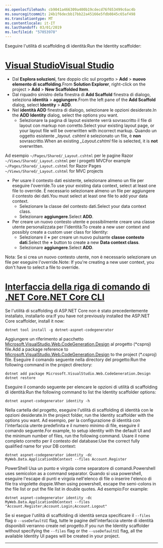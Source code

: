 ```yaml
---
ms.openlocfilehash: cb9041a466309a400b19cdecd76f653499c6ac4b
ms.sourcegitcommit: 24b1f6decbb17bb22a45166e5fdb0845c65af498
ms.translationtype: MT
ms.contentlocale: it-IT
ms.lasthandoff: 03/01/2019
ms.locfileid: "57053978"
---
```

<span data-ttu-id="80151-101">Eseguire l'utilità di scaffolding di identità:</span><span class="sxs-lookup"><span data-stu-id="80151-101">Run the Identity scaffolder:</span></span>

# <a name="visual-studiotabvisual-studio"></a>[<span data-ttu-id="80151-102">Visual Studio</span><span class="sxs-lookup"><span data-stu-id="80151-102">Visual Studio</span></span>](#tab/visual-studio)

* <span data-ttu-id="80151-103">Dal **Esplora soluzioni**, fare doppio clic sul progetto > **Add** > **nuovo elemento di scaffolding**.</span><span class="sxs-lookup"><span data-stu-id="80151-103">From **Solution Explorer**, right-click on the project > **Add** > **New Scaffolded Item**.</span></span>
* <span data-ttu-id="80151-104">Dal riquadro sinistro della finestra di **Add Scaffold** finestra di dialogo, seleziona **identità** > **aggiungere**.</span><span class="sxs-lookup"><span data-stu-id="80151-104">From the left pane of the **Add Scaffold** dialog, select **Identity** > **ADD**.</span></span>
* <span data-ttu-id="80151-105">Nel **identità ADD** finestra di dialogo, selezionare le opzioni desiderate.</span><span class="sxs-lookup"><span data-stu-id="80151-105">In the **ADD Identity** dialog, select the options you want.</span></span>
  * <span data-ttu-id="80151-106">Selezionare la pagina di layout esistente verrà sovrascritto il file di layout con markup non corretto.</span><span class="sxs-lookup"><span data-stu-id="80151-106">Select your existing layout page, or your layout file will be overwritten with incorrect markup.</span></span> <span data-ttu-id="80151-107">Quando un oggetto esistente  *\_layout. cshtml* è selezionato un file, è **non** sovrascritto.</span><span class="sxs-lookup"><span data-stu-id="80151-107">When an existing *\_Layout.cshtml* file is selected, it is **not** overwritten.</span></span>

 <span data-ttu-id="80151-108">Ad esempio `~/Pages/Shared/_Layout.cshtml` per le pagine Razor `~/Views/Shared/_Layout.cshtml` per i progetti MVC</span><span class="sxs-lookup"><span data-stu-id="80151-108">For example `~/Pages/Shared/_Layout.cshtml` for Razor Pages `~/Views/Shared/_Layout.cshtml` for MVC projects</span></span>
* <span data-ttu-id="80151-109">Per usare il contesto dati esistente, selezionare almeno un file per eseguire l'override.</span><span class="sxs-lookup"><span data-stu-id="80151-109">To use your existing data context, select at least one file to override.</span></span> <span data-ttu-id="80151-110">È necessario selezionare almeno un file per aggiungere il contesto dei dati.</span><span class="sxs-lookup"><span data-stu-id="80151-110">You must select at least one file to add your data context.</span></span>
  * <span data-ttu-id="80151-111">Selezionare la classe del contesto dati.</span><span class="sxs-lookup"><span data-stu-id="80151-111">Select your data context class.</span></span>
  * <span data-ttu-id="80151-112">Selezionare **aggiungere**.</span><span class="sxs-lookup"><span data-stu-id="80151-112">Select **ADD**.</span></span>
* <span data-ttu-id="80151-113">Per creare un nuovo contesto utente e possibilmente creare una classe utente personalizzata per l'identità:</span><span class="sxs-lookup"><span data-stu-id="80151-113">To create a new user context and possibly create a custom user class for Identity:</span></span>
  * <span data-ttu-id="80151-114">Selezionare il **+** per creare un nuovo pulsante **classe contesto dati**.</span><span class="sxs-lookup"><span data-stu-id="80151-114">Select the **+** button to create a new **Data context class**.</span></span>
  * <span data-ttu-id="80151-115">Selezionare **aggiungere**.</span><span class="sxs-lookup"><span data-stu-id="80151-115">Select **ADD**.</span></span>

<span data-ttu-id="80151-116">Nota: Se si crea un nuovo contesto utente, non è necessario selezionare un file per eseguire l'override.</span><span class="sxs-lookup"><span data-stu-id="80151-116">Note: If you're creating a new user context, you don't have to select a file to override.</span></span>

# <a name="net-core-clitabnetcore-cli"></a>[<span data-ttu-id="80151-117">Interfaccia della riga di comando di .NET Core</span><span class="sxs-lookup"><span data-stu-id="80151-117">.NET Core CLI</span></span>](#tab/netcore-cli)

<span data-ttu-id="80151-118">Se l'utilità di scaffolding di ASP.NET Core non è stato precedentemente installato, installarlo ora:</span><span class="sxs-lookup"><span data-stu-id="80151-118">If you have not previously installed the ASP.NET Core scaffolder, install it now:</span></span>

```cli
dotnet tool install -g dotnet-aspnet-codegenerator
```

<span data-ttu-id="80151-119">Aggiungere un riferimento al pacchetto [Microsoft.VisualStudio.Web.CodeGeneration.Design](https://www.nuget.org/packages/Microsoft.VisualStudio.Web.CodeGeneration.Design/) al progetto (\*csproj) file.</span><span class="sxs-lookup"><span data-stu-id="80151-119">Add a package reference to [Microsoft.VisualStudio.Web.CodeGeneration.Design](https://www.nuget.org/packages/Microsoft.VisualStudio.Web.CodeGeneration.Design/) to the project (\*.csproj) file.</span></span> <span data-ttu-id="80151-120">Eseguire il comando seguente nella directory del progetto:</span><span class="sxs-lookup"><span data-stu-id="80151-120">Run the following command in the project directory:</span></span>

```cli
dotnet add package Microsoft.VisualStudio.Web.CodeGeneration.Design
dotnet restore
```

<span data-ttu-id="80151-121">Eseguire il comando seguente per elencare le opzioni di utilità di scaffolding di identità:</span><span class="sxs-lookup"><span data-stu-id="80151-121">Run the following command to list the Identity scaffolder options:</span></span>

```cli
dotnet aspnet-codegenerator identity -h
```

<span data-ttu-id="80151-122">Nella cartella del progetto, eseguire l'utilità di scaffolding di identità con le opzioni desiderate.</span><span class="sxs-lookup"><span data-stu-id="80151-122">In the project folder, run the Identity scaffolder with the options you want.</span></span> <span data-ttu-id="80151-123">Ad esempio, per la configurazione di identità con l'interfaccia utente predefinita e il numero minimo di file, eseguire il comando seguente.</span><span class="sxs-lookup"><span data-stu-id="80151-123">For example, to setup identity with the default UI and the minimum number of files, run the following command.</span></span> <span data-ttu-id="80151-124">Usare il nome completo corretto per il contesto del database:</span><span class="sxs-lookup"><span data-stu-id="80151-124">Use the correct fully qualified name for your DB context:</span></span>

```cli
dotnet aspnet-codegenerator identity -dc MyWeb.Data.ApplicationDbContext --files Account.Register
```

<span data-ttu-id="80151-125">PowerShell Usa un punto e virgola come separatore di comandi.</span><span class="sxs-lookup"><span data-stu-id="80151-125">Powershell uses semicolon as a command separator.</span></span> <span data-ttu-id="80151-126">Quando si usa powershell, eseguire l'escape di punti e virgola nell'elenco di file o inserire l'elenco di file tra virgolette doppie.</span><span class="sxs-lookup"><span data-stu-id="80151-126">When using powershell, escape the semi-colons in the file list or put the file list in double quotes.</span></span> <span data-ttu-id="80151-127">Ad esempio:</span><span class="sxs-lookup"><span data-stu-id="80151-127">For example:</span></span>

```cli
dotnet aspnet-codegenerator identity -dc MyWeb.Data.ApplicationDbContext --files "Account.Register;Account.Login;Account.Logout"
```

<span data-ttu-id="80151-128">Se si esegue l'utilità di scaffolding di identità senza specificare il `--files` flag o `--useDefaultUI` flag, tutte le pagine dell'interfaccia utente di identità disponibili verranno create nel progetto.</span><span class="sxs-lookup"><span data-stu-id="80151-128">If you run the Identity scaffolder without specifying the `--files` flag or the `--useDefaultUI` flag, all the available Identity UI pages will be created in your project.</span></span>

-------------

